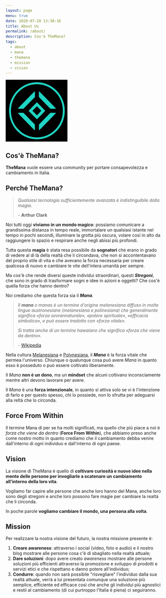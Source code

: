 ```yaml
---
layout: page
menu: true
date: 2020-07-20 13:38:16
title: About Us
permalink: /about/
description: Cos'è TheMana?
tags:
  - about
  - mana
  - themana
  - mission
  - vision
---
```

<img class="img-rounded" src="/assets/img/logo.png" alt="Mana" width="200">

## Cos'è TheMana?

**TheMana** vuole essere una community per portare consapevolezza e cambiamento in Italia.

## Perché TheMana?

> *Qualsiasi tecnologia sufficientemente avanzata è indistinguibile dalla magia*.
>
> \- **Arthur Clark**

Noi tutti oggi **viviamo in un mondo magico**: possiamo comunicare a grandissima distanza in tempo reale, immortalare un qualsiasi istante nel tempo in pochi secondi, illuminare la grotta più oscura, volare così in alto da raggiungere lo spazio e respirare anche negli abissi più profondi.

Tutta questa **magia** è stata resa possibile da **sognatori** che erano in grado di vedere al di là della realtà che li circondava, che non si accontentavano del proprio stile di vita e che avevano la forza necessaria per creare qualcosa di nuovo e cambiare le vite dell'intera umanità per sempre.

Ma cos'è che rende diversi queste individui straordinari, questi ***Stregoni***, che sono in grado di trasformare sogni e idee in azioni e oggetti? Che cos'è quella forza che hanno dentro?

Noi crediamo che questa forza sia il ***Mana***.

> *Il **mana** o manas è un termine d'origine melanesiana diffuso in molte lingue austronesiane (melanesiana e polinesiana) che generalmente significa «forza sovrannaturale», «potere spirituale», «efficacia simbolica», e può essere tradotto con «forza vitale».*
>
> *Si tratta anche di un termine hawaiano che significa «forza che viene da dentro».* [](https://it.wikipedia.org/wiki/Mana)
>
> \- [Wikipedia](https://it.wikipedia.org/wiki/Mana)

Nella cultura [Melanesiana](https://en.wikipedia.org/wiki/Melanesians "Melanesians") e [Polynesiana](https://en.wikipedia.org/wiki/Polynesians "Polynesians"), il ***Mana*** è la forza vitale che permea l'universo. Chiunque o qualunque cosa può avere *Mana* in quanto esso è posseduto o può essere coltivato liberamente.

Il *Mana* **non è un dono**, ma un **mindset** che alcuni coltivano inconsciamente mentre altri devono lavorare per avere.

Il *Mana* è una **forza intenzionale**, in quanto si attiva solo se vi è l'intenzione di farlo e per questo spesso, chi lo possiede, non lo sfrutta per adeguarsi alla reltà che lo circonda.

## Force From Within

Il termine Mana di per se ha molti significati, ma quello che più piace a noi è *forza che viene da dentro* (**Force From Within**), che abbiamo preso anche come nostro motto in quanto crediamo che il cambiamento debba venire dall'interno di ogni individuo e dall'interno di ogni paese.

## Vision

La visione di TheMana è quello di **coltivare curiosità e nuove idee nella mente delle persone per invogliarle a scatenare un cambiamento all'interno della loro vita**. 

Vogliamo far capire alle persone che anche loro hanno del Mana, anche loro sono degli stregoni e anche loro possono fare magie per cambiare la realtà che li circonda.

In poche parole **vogliamo cambiare il mondo, una persona alla volta**.

## Mission

Per realizzare la nostra visione del futuro, la nostra missione presente è:

1. **Creare awareness**: attraverso i social (video, foto e audio) e il nostro blog mostrare alle persone cosa c'è di sbagliato nella realtà attuale;
2. **Dare soluzioni**: dopo avere creato *awareness* mostrare alle persone soluzioni più efficienti attraverso la promozione e sviluppo di prodotti e servizi etici e che rispettano e danno potere all'individuo;
3. **Condurre**: quando non sarà possibile "risvegliare" l'individuo dalla sua realtà attuale, verrà a lui presentata comunque una soluzione più semplice, efficiente ed efficace così che anche gli individui più agnostici e restii al cambiamento (di cui purtroppo l'Italia è piena) ci seguiranno.